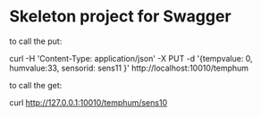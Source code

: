 # Skeleton project for Swagger

to call the put:

curl -H 'Content-Type: application/json' -X PUT -d '{tempvalue: 0, humvalue:33, sensorid: sens11 }' http://localhost:10010/temphum

to call the get:

curl http://127.0.0.1:10010/temphum/sens10
